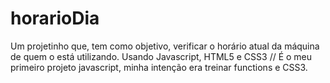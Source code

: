 # horarioDia
Um projetinho que, tem como objetivo, verificar o horário atual da máquina de quem o está utilizando. Usando Javascript, HTML5 e CSS3
// É o meu primeiro projeto javascript, minha intenção era treinar functions e CSS3. 
